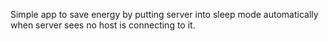 Simple app to save energy by putting server into sleep mode automatically when server sees no host is connecting to it.
